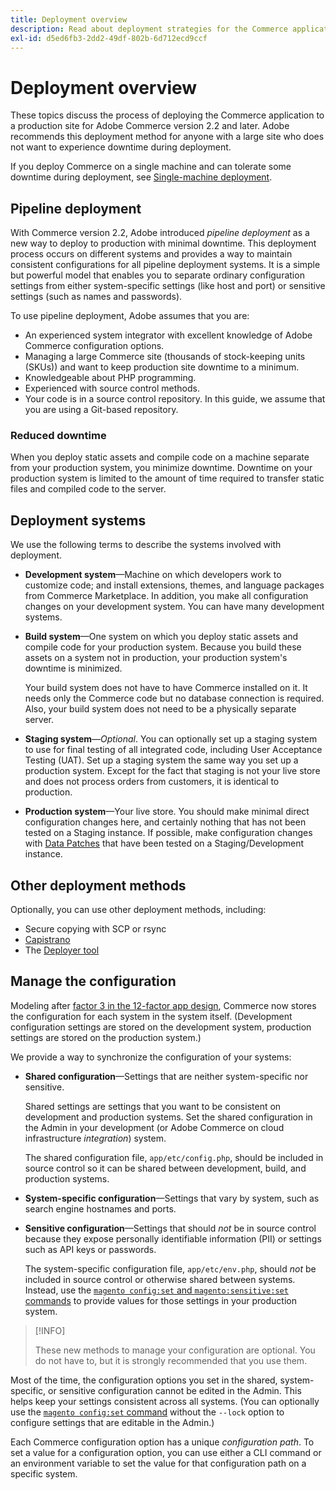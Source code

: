 ```yaml
---
title: Deployment overview
description: Read about deployment strategies for the Commerce application.
exl-id: d5ed6fb3-2dd2-49df-802b-6d712ecd9ccf
---
```

# Deployment overview

These topics discuss the process of deploying the Commerce application to a production site for Adobe Commerce version 2.2 and later. Adobe recommends this deployment method for anyone with a large site who does not want to experience downtime during deployment.

If you deploy Commerce on a single machine and can tolerate some downtime during deployment, see [Single-machine deployment](../deployment/single-machine.md).

## Pipeline deployment

With Commerce version 2.2, Adobe introduced _pipeline deployment_ as a new way to deploy to production with minimal downtime. This deployment process occurs on different systems and provides a way to maintain consistent configurations for all pipeline deployment systems. It is a simple but powerful model that enables you to separate ordinary configuration settings from either system-specific settings (like host and port) or sensitive settings (such as names and passwords).

To use pipeline deployment, Adobe assumes that you are:

- An experienced system integrator with excellent knowledge of Adobe Commerce configuration options.
- Managing a large Commerce site (thousands of stock-keeping units (SKUs)) and want to keep production site downtime to a minimum.
- Knowledgeable about PHP programming.
- Experienced with source control methods.
- Your code is in a source control repository. In this guide, we assume that you are using a Git-based repository.

### Reduced downtime

When you deploy static assets and compile code on a machine separate from your production system, you minimize downtime. Downtime on your production system is limited to the amount of time required to transfer static files and compiled code to the server.

## Deployment systems

We use the following terms to describe the systems involved with deployment.

- **Development system**—Machine on which developers work to customize code; and install extensions, themes, and language packages from Commerce Marketplace. In addition, you make all configuration changes on your development system. You can have many development systems.

- **Build system**—One system on which you deploy static assets and compile code for your production system. Because you build these assets on a system not in production, your production system's downtime is minimized.

  Your build system does not have to have Commerce installed on it. It needs only the Commerce code but no database connection is required. Also, your build system does not need to be a physically separate server.

- **Staging system**—_Optional_. You can optionally set up a staging system to use for final testing of all integrated code, including User Acceptance Testing (UAT). Set up a staging system the same way you set up a production system. Except for the fact that staging is not your live store and does not process orders from customers, it is identical to production.

- **Production system**—Your live store. You should make minimal direct configuration changes here, and certainly nothing that has not been tested on a Staging instance. If possible, make configuration changes with [Data Patches](https://developer.adobe.com/commerce/php/development/components/declarative-schema/patches/) that have been tested on a Staging/Development instance.

## Other deployment methods

Optionally, you can use other deployment methods, including:

- Secure copying with SCP or rsync
- [Capistrano](https://capistranorb.com/documentation/overview/what-is-capistrano)
- The [Deployer tool](https://deployer.org/)

## Manage the configuration

Modeling after [factor 3 in the 12-factor app design](https://12factor.net/config), Commerce now stores the configuration for each system in the system itself. (Development configuration settings are stored on the development system, production settings are stored on the production system.)

We provide a way to synchronize the configuration of your systems:

- **Shared configuration**—Settings that are neither system-specific nor sensitive.

   Shared settings are settings that you want to be consistent on development and production systems. Set the shared configuration in the Admin in your development (or Adobe Commerce on cloud infrastructure _integration_) system.

   The shared configuration file, `app/etc/config.php`, should be included in source control so it can be shared between development, build, and production systems.

- **System-specific configuration**—Settings that vary by system, such as search engine hostnames and ports.

- **Sensitive configuration**—Settings that should _not_ be in source control because they expose personally identifiable information (PII) or settings such as API keys or passwords.

   The system-specific configuration file, `app/etc/env.php`, should _not_ be included in source control or otherwise shared between systems. Instead, use the [`magento config:set` and `magento:sensitive:set` commands](../cli/set-configuration-values.md) to provide values for those settings in your production system.

>[!INFO]
>
>These new methods to manage your configuration are optional. You do not have to, but it is strongly recommended that you use them.

Most of the time, the configuration options you set in the shared, system-specific, or sensitive configuration cannot be edited in the Admin. This helps keep your settings consistent across all systems. (You can optionally use the [`magento config:set` command](../cli/set-configuration-values.md) without the `--lock` option to configure settings that are editable in the Admin.)

Each Commerce configuration option has a unique _configuration path_. To set a value for a configuration option, you can use either a CLI command or an environment variable to set the value for that configuration path on a specific system.

